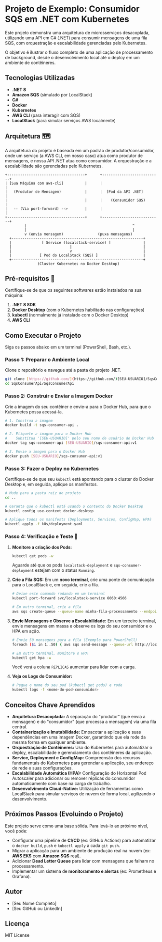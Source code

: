 # Projeto de Exemplo: Consumidor SQS em .NET com Kubernetes

Este projeto demonstra uma arquitetura de microsserviços desacoplada, utilizando uma API em C# (.NET) para consumir mensagens de uma fila SQS, com orquestração e escalabilidade gerenciadas pelo Kubernetes.

O objetivo é ilustrar o fluxo completo de uma aplicação de processamento de background, desde o desenvolvimento local até o deploy em um ambiente de contêineres.

## Tecnologias Utilizadas

- **.NET 8**
- **Amazon SQS** (simulado por LocalStack)
- **C#**
- **Docker**
- **Kubernetes**
- **AWS CLI** (para interagir com SQS)
- **LocalStack** (para simular serviços AWS localmente)

## Arquitetura 🗺️

A arquitetura do projeto é baseada em um padrão de produtor/consumidor, onde um serviço (a AWS CLI, em nosso caso) atua como produtor de mensagens, e nossa API .NET atua como consumidor. A orquestração e a escalabilidade são gerenciadas pelo Kubernetes.

```
+------------------------------------+      +---------------------------+
| [Sua Máquina com aws-cli]          |      |                           |
|   (Produtor de Mensagem)           |      |  [Pod da API .NET]        |
|                                    |      |    (Consumidor SQS)       |
|   -- (Via port-forward) -->        |      |                           |
+------------------------------------+      +---------------------------+
         |                                                 ^
         |                                                 |
         v (envia mensagem)                (puxa mensagens)
  +-------------------------------------------------------------+
  |              [ Service (localstack-service) ]               |
  |                           |                                 |
  |                           v                                 |
  |             [ Pod do LocalStack (SQS) ]                     |
  +-------------------------------------------------------------+
               (Cluster Kubernetes no Docker Desktop)
```

## Pré-requisitos 🚀

Certifique-se de que os seguintes softwares estão instalados na sua máquina:

1.  **.NET 8 SDK**
2.  **Docker Desktop** (com o Kubernetes habilitado nas configurações)
3.  **kubectl** (normalmente já instalado com o Docker Desktop)
4.  **AWS CLI**

## Como Executar o Projeto

Siga os passos abaixo em um terminal (PowerShell, Bash, etc.).

### Passo 1: Preparar o Ambiente Local

Clone o repositório e navegue até a pasta do projeto .NET.

```bash
git clone [https://github.com/](https://github.com/)[SEU-USUARIO]/SqsConsumerApi.git
cd SqsConsumerApi/SqsConsumerApi
```

### Passo 2: Construir e Enviar a Imagem Docker

Crie a imagem do seu contêiner e envie-a para o Docker Hub, para que o Kubernetes possa acessá-la.

```bash
# 1. Construa a imagem
docker build -t sqs-consumer-api .

# 2. Etiquete a imagem para o Docker Hub
#    Substitua '[SEU-USUARIO]' pelo seu nome de usuário do Docker Hub
docker tag sqs-consumer-api [SEU-USUARIO]/sqs-consumer-api:v1

# 3. Envie a imagem para o Docker Hub
docker push [SEU-USUARIO]/sqs-consumer-api:v1
```

### Passo 3: Fazer o Deploy no Kubernetes

Certifique-se de que seu `kubectl` está apontando para o cluster do Docker Desktop e, em seguida, aplique os manifestos.

```bash
# Mude para a pasta raiz do projeto
cd ..

# Garanta que o kubectl está usando o contexto do Docker Desktop
kubectl config use-context docker-desktop

# Aplique todos os manifests (Deployments, Services, ConfigMap, HPA)
kubectl apply -f k8s/deployment.yaml
```

### Passo 4: Verificação e Teste 🧪

1.  **Monitore a criação dos Pods:**
    ```bash
    kubectl get pods -w
    ```
    Aguarde até que os pods `localstack-deployment` e `sqs-consumer-deployment` estejam com o status `Running`.

2.  **Crie a Fila SQS:**
    Em um **novo terminal**, crie uma ponte de comunicação para o LocalStack e, em seguida, crie a fila.
    ```bash
    # Deixe este comando rodando em um terminal
    kubectl port-forward svc/localstack-service 6060:4566

    # Em outro terminal, crie a fila
    aws sqs create-queue --queue-name minha-fila-processamento --endpoint-url http://localhost:6060 --region us-east-1
    ```

3.  **Envie Mensagens e Observe a Escalabilidade:**
    Em um terceiro terminal, envie mensagens em massa e observe os logs do seu consumidor e o HPA em ação.
    ```bash
    # Envie 50 mensagens para a fila (Exemplo para PowerShell)
    foreach ($i in 1..50) { aws sqs send-message --queue-url http://localhost:6060/000000000000/minha-fila-processamento --message-body "Mensagem numero $i" --endpoint-url http://localhost:6060 --region us-east-1 }

    # Em outro terminal, monitore o HPA
    kubectl get hpa -w
    ```
    Você verá a coluna `REPLICAS` aumentar para lidar com a carga.

4.  **Veja os Logs do Consumidor:**
    ```bash
    # Pegue o nome do seu pod (kubectl get pods) e rode
    kubectl logs -f <nome-do-pod-consumidor>
    ```

## Conceitos Chave Aprendidos

-   **Arquitetura Desacoplada:** A separação do "produtor" (que envia a mensagem) e do "consumidor" (que processa a mensagem) via uma fila central.
-   **Containerização e Imutabilidade:** Empacotar a aplicação e suas dependências em uma imagem Docker, garantindo que ela rode da mesma forma em qualquer ambiente.
-   **Orquestração de Contêineres:** Uso do Kubernetes para automatizar o deploy, escalabilidade e gerenciamento dos contêineres da aplicação.
-   **Service, Deployment e ConfigMap:** Compreensão dos recursos fundamentais do Kubernetes para gerenciar a aplicação, seu endereço de rede e suas configurações.
-   **Escalabilidade Automática (HPA):** Configuração do Horizontal Pod Autoscaler para adicionar ou remover réplicas do consumidor automaticamente com base na carga de trabalho.
-   **Desenvolvimento Cloud-Native:** Utilização de ferramentas como LocalStack para simular serviços de nuvem de forma local, agilizando o desenvolvimento.

## Próximos Passos (Evoluindo o Projeto)

Este projeto serve como uma base sólida. Para levá-lo ao próximo nível, você pode:
-   Configurar uma pipeline de **CI/CD** (ex: GitHub Actions) para automatizar o `docker build`, `push` e `kubectl apply` a cada `git push`.
-   Migrar a aplicação para um ambiente de produção real na nuvem (ex: **AWS EKS** com **Amazon SQS** real).
-   Adicionar **Dead Letter Queue** para lidar com mensagens que falham no processamento.
-   Implementar um sistema de **monitoramento e alertas** (ex: Prometheus e Grafana).

## Autor

-   [Seu Nome Completo]
-   [Seu GitHub ou LinkedIn]

## Licença

MIT License
